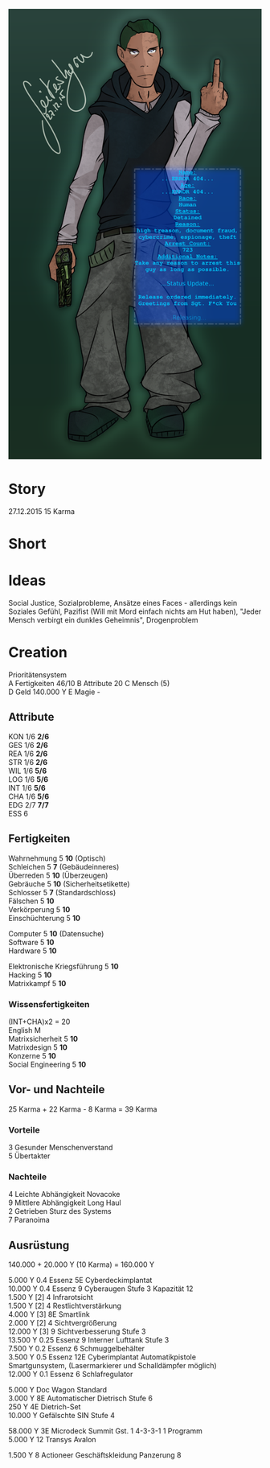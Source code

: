 ![](unnamed.png)

# Story
27.12.2015 15 Karma  

# Short

# Ideas
Social Justice, Sozialprobleme, Ansätze eines Faces - allerdings kein Soziales Gefühl, Pazifist (Will mit Mord einfach nichts am Hut haben), "Jeder Mensch verbirgt ein dunkles Geheimnis", Drogenproblem

# Creation
Prioritätensystem  
A Fertigkeiten 46/10
B Attribute 20
C Mensch (5)  
D Geld 140.000 Y
E Magie -  

## Attribute
KON 1/6 **2/6**  
GES 1/6 **2/6**  
REA 1/6 **2/6**  
STR 1/6 **2/6**  
WIL 1/6 **5/6**  
LOG 1/6 **5/6**  
INT 1/6 **5/6**  
CHA 1/6 **5/6**  
EDG 2/7 **7/7**  
ESS 6  

## Fertigkeiten
Wahrnehmung 5 **10** (Optisch)  
Schleichen 5 **7** (Gebäudeinneres)  
Überreden 5 **10** (Überzeugen)  
Gebräuche 5 **10** (Sicherheitsetikette)  
Schlosser 5 **7** (Standardschloss)  
Fälschen 5 **10**  
Verkörperung 5 **10**  
Einschüchterung 5 **10**  

Computer 5 **10** (Datensuche)  
Software 5 **10**  
Hardware 5 **10**  

Elektronische Kriegsführung 5 **10**  
Hacking 5 **10**  
Matrixkampf 5 **10**  

### Wissensfertigkeiten
(INT+CHA)x2 = 20  
English M  
Matrixsicherheit 5 **10**  
Matrixdesign 5 **10**  
Konzerne 5 **10**  
Social Engineering 5 **10**  

## Vor- und Nachteile
25 Karma + 22 Karma - 8 Karma = 39 Karma  
### Vorteile
3 Gesunder Menschenverstand  
5 Übertakter  
### Nachteile
4 Leichte Abhängigkeit Novacoke  
9 Mittlere Abhängigkeit Long Haul  
2 Getrieben Sturz des Systems  
7 Paranoima  

## Ausrüstung
140.000 + 20.000 Y (10 Karma) = 160.000 Y  

 5.000 Y 0.4 Essenz 5E Cyberdeckimplantat  
10.000 Y 0.4 Essenz 9 Cyberaugen Stufe 3 Kapazität 12  
  1.500 Y [2] 4 Infrarotsicht  
  1.500 Y [2] 4 Restlichtverstärkung  
  4.000 Y [3] 8E Smartlink  
  2.000 Y [2] 4 Sichtvergrößerung  
 12.000 Y [3] 9 Sichtverbesserung Stufe 3  
13.500 Y 0.25 Essenz 9 Interner Lufttank Stufe 3  
 7.500 Y 0.2 Essenz 6 Schmuggelbehälter  
 3.500 Y 0.5 Essenz 12E Cyberimplantat Automatikpistole  
  Smartgunsystem, (Lasermarkierer und Schalldämpfer möglich)  
12.000 Y 0.1 Essenz 6 Schlafregulator  

 5.000 Y Doc Wagon Standard  
 3.000 Y 8E Automatischer Dietrisch Stufe 6  
   250 Y 4E Dietrich-Set  
10.000 Y Gefälschte SIN Stufe 4  

58.000 Y 3E Microdeck Summit Gst. 1 4-3-3-1 1 Programm  
 5.000 Y 12 Transys Avalon  

 1.500 Y 8 Actioneer Geschäftskleidung Panzerung 8
